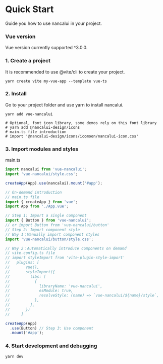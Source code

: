 # Quick Start

Guide you how to use nancalui in your project.

### Vue version

Vue version currently supported ^3.0.0.

### 1. Create a project

It is recommended to use @vite/cli to create your project.

```shell
yarn create vite my-vue-app --template vue-ts
```

### 2. Install

Go to your project folder and use yarn to install nancalui.

```shell
yarn add vue-nancalui

# Optional, font icon library, some demos rely on this font library
# yarn add @nancalui-design/icons
# main.ts file introduction
# import '@nancalui-design/icons/icomoon/nancalui-icon.css'
```

### 3. Import modules and styles

main.ts

```js
import nancalui from 'vue-nancalui';
import 'vue-nancalui/style.css';

createApp(App).use(nancalui).mount('#app');
```

```js
// On-demand introduction
// main.ts file
import { createApp } from 'vue';
import App from './App.vue';

// Step 1: Import a single component
import { Button } from 'vue-nancalui';
// or import Button from 'vue-nancalui/button'
// Step 2: Import component style
// Way 1：Manually import component styles
import 'vue-nancalui/button/style.css';

// Way 2：Automatically introduce components on demand
// vite.config.ts file
// import styleImport from 'vite-plugin-style-import'
//   plugins: [
//       vue(),
//       styleImport({
//         libs: [
//           {
//             libraryName: 'vue-nancalui',
//             esModule: true,
//             resolveStyle: (name) => `vue-nancalui/${name}/style`,
//           },
//         ],
//       })
//     ]

createApp(App)
  .use(Button) // Step 3: Use component
  .mount('#app');
```

### 4. Start development and debugging

```shell
yarn dev
```
